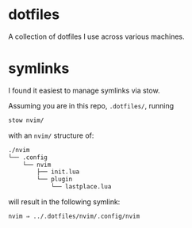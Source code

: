 # dotfiles
A collection of dotfiles I use across various machines.

# symlinks
I found it easiest to manage symlinks via stow.

Assuming you are in this repo, `.dotfiles/`, running
```sh
stow nvim/
```

with an `nvim/` structure of:

```sh
./nvim
└── .config
    └── nvim
        ├── init.lua
        └── plugin
            └── lastplace.lua
```

will result in the following symlink:

```sh
nvim ⇒ ../.dotfiles/nvim/.config/nvim
```
